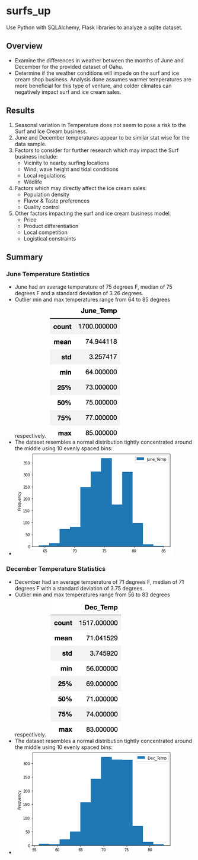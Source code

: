# surfs_up

Use Python with SQLAlchemy, Flask libraries to analyze a sqlite dataset.

## Overview
- Examine the differences in weather between the months of June and December for the provided dataset of Oahu.
- Determine if the weather conditions will impede on the surf and ice cream shop business. Analysis done assumes warmer temperatures are more beneficial for this type of venture, and colder climates can negatively impact surf and ice cream sales.

## Results

1. Seasonal variation in Temperature does not seem to pose a risk to the Surf and Ice Cream business.
2. June and December temperatures appear to be similar stat wise for the data sample.
3. Factors to consider for further research which may impact the Surf business include:
    - Vicinity to nearby surfing locations
    - Wind, wave height and tidal conditions
    - Local regulations
    - Wildlife
4. Factors which may directly affect the ice cream sales:
    - Population density
    - Flavor & Taste preferences
    - Quality control
5. Other factors impacting the surf and ice cream business model:
    - Price
    - Product differentiation
    - Local competition
    - Logistical constraints

## Summary


### June Temperature Statistics
- June had an average temperature of 75 degrees F, median of 75 degrees F and a standard deviation of 3.26 degrees.
- Outlier min and max temperatures range from 64 to 85 degrees respectively.
![June Stats](https://github.com/srfassihi/surfs_up/blob/bb04e60f48ab857a5c471e0c253ad609b0a4746b/Resources/June%20Statistics.png)
- The dataset resembles a normal distribution tightly concentrated around the middle using 10 evenly spaced bins:
- ![June Histogram](https://github.com/srfassihi/surfs_up/blob/bb04e60f48ab857a5c471e0c253ad609b0a4746b/Resources/June%20Temp%20Histogram.png)

### December Temperature Statistics
- December had an average temperature of 71 degrees F, median of 71 degrees F with a standard deviation of 3.75 degrees.
- Outlier min and max temperatures range from 56 to 83 degrees respectively. 
![December Stats](https://github.com/srfassihi/surfs_up/blob/bb04e60f48ab857a5c471e0c253ad609b0a4746b/Resources/Dec%20Statistics.png)
- The dataset resembles a normal distribution tightly concentrated around the middle using 10 evenly spaced bins:
- ![December Histogram](https://github.com/srfassihi/surfs_up/blob/bb04e60f48ab857a5c471e0c253ad609b0a4746b/Resources/Dec%20Temp%20Histogram.png)
